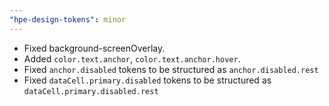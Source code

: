 ```yaml
---
"hpe-design-tokens": minor
---
```


- Fixed background-screenOverlay.
- Added `color.text.anchor`, `color.text.anchor.hover`.
- Fixed `anchor.disabled` tokens to be structured as `anchor.disabled.rest`
- Fixed `dataCell.primary.disabled` tokens to be structured as `dataCell.primary.disabled.rest`
